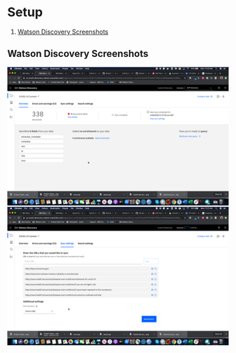 # Setup

1. [Watson Discovery Screenshots](#wds-flows-design)


## Watson Discovery Screenshots

<img src="/design-docs/images/wds-1.png"/>

<img src="/design-docs/images/wds-2.png"/>

